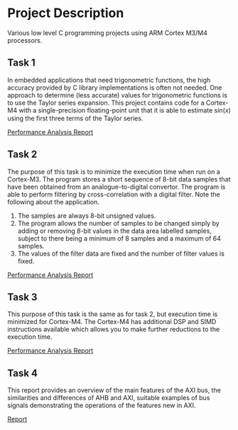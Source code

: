 # Project Description
Various low level C programming projects using ARM Cortex M3/M4 processors. 

## Task 1
In embedded applications that need trigonometric functions, the high accuracy provided by C library implementations is often not needed. One approach to determine (less accurate) values for trigonometric functions is to use the Taylor series expansion. This project contains code for a Cortex-M4 with a single-precision floating-point unit that it is able to estimate sin(𝑥) using the first three terms of the Taylor series. 

[Performance Analysis Report](https://github.com/BrianKoDev/Low-Level-C-using-ARM-Cortext-M3-4/blob/main/reports/Task%201.pdf)

## Task 2
The purpose of this task is to minimize the execution time when run on a Cortex-M3. The program stores a short sequence of 8-bit data samples that have been obtained from an analogue-to-digital convertor. The program is able to perform filtering by cross-correlation with a digital filter. 
Note the following about the application. 
1. The samples are always 8-bit unsigned values. 
2. The program allows the number of samples to be changed simply by adding or removing 8-bit values in the data area labelled samples, subject to there being a minimum of 8 samples and a maximum of 64 samples. 
3. The values of the filter data are fixed and the number of filter values is fixed. 

[Performance Analysis Report](https://github.com/BrianKoDev/Low-Level-C-using-ARM-Cortext-M3-4/blob/main/reports/Task%202.pdf)

## Task 3
This purpose of this task is the same as for task 2, but execution time is minimized for Cortex-M4. The Cortex-M4 has additional DSP and SIMD instructions available which allows you to make further reductions to the execution time. 

[Performance Analysis Report](https://github.com/BrianKoDev/Low-Level-C-using-ARM-Cortext-M3-4/blob/main/reports/Task%203.pdf)

## Task 4
This report provides an overview of the main features of the AXI bus, the similarities and differences of AHB and AXI, suitable examples of bus signals demonstrating the operations of the features new in AXI. 

[Report](https://github.com/BrianKoDev/Low-Level-C-using-ARM-Cortext-M3-4/blob/main/reports/AMBA%20AXI%20Bus.pdf)